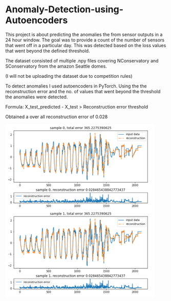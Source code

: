 # Anomaly-Detection-using-Autoencoders

This project is about predicting the anomalies the from sensor outputs in a 24 hour window. The goal was to provide a count of the number of sensors that went off
in a particular day. This was detected based on the loss values that went beyond the defined threshold.

The dataset consisted of multiple .npy files covering NConservatory and SConservatory from the amazon Seattle domes.

(I will not be uploading the dataset due to competition rules)

To detect anomalies I used autoencoders in PyTorch. Using the the reconstruction error and the no. of values that went beyond the threshold the anomalies were detected.

Formula: X_test_predicted - X_test > Reconstruction error threshold

Obtained a over all reconstruction error of 0.028

![image info](reconstruction.PNG)


